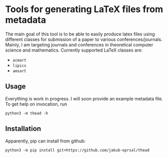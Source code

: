 # Tools for generating LaTeX files from metadata

The main goal of this tool is to be able to easily produce latex files using different classes for submission of a paper to various conferences/journals. Mainly, I am targeting journals and conferences in theoretical computer science and mathematics.  Currently supported LaTeX classes are:

- `acmart`
- `lipics`
- `amsart`

## Usage

Everything is work in progress. I will soon provide an example metadata file. To get help on invocation, run

```
python3 -m thead -h
```

## Installation


Apparently, pip can install from github:

```
python3 -m pip install git+https://github.com/jakub-oprsal/thead
```
